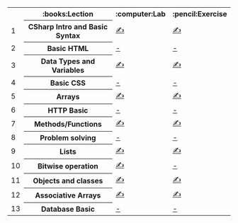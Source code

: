 <table>
<tr>
  <th></th><th>:books:Lection</th><th>:computer:Lab</th><th>:pencil:Exercise</th>
</tr>
<tr>
  <td>1</td>
  <th>CSharp Intro and Basic Syntax</th>
  <td><a href="-" >&#9997;</a></td>
  <td><a href="https://github.com/nikolay-doichev/Technology-Fundamentals-With-csharp-january-2019/tree/master/01.BasicSyntax%2CConditionalStatementsAndLoops_Exersice" >&#9997;</a></td>  
</tr>
<tr>
  <td>2</td>
  <th>Basic HTML</th>
  <td><a href="" >-</a></td>
  <td><a href="" >-</a></td>  
</tr>
  <tr>
  <td>3</td>
    <th>Data Types and Variables</th>
    <td><a href="" >&#9997;</a></td>
    <td><a href="https://github.com/nikolay-doichev/Technology-Fundamentals-With-csharp-january-2019/tree/master/02.DataTypesAndVariablesSecond_Exersice" >&#9997;</a></td>    
</tr>
  <tr>
  <td>4</td>
    <th>Basic CSS </th>
    <td><a href="" >-</a></td>
    <td><a href="" >-</a></td>    
</tr>
  <tr>
  <td>5</td>
    <th>Arrays</th>
    <td><a href="" >&#9997;</a></td>
    <td><a href="https://github.com/nikolay-doichev/Technology-Fundamentals-With-csharp-january-2019/tree/master/03.Arrays_Exersice" >&#9997;</a></td>    
</tr>
  <tr>
  <td>6</td>
    <th>HTTP Basic</th>
    <td><a href="" >-</a></td>
    <td><a href="" >-</a></td>    
</tr>
  <tr>
  <td>7</td>
    <th>Methods/Functions</th>
    <td><a href="" >&#9997;</a></td>
    <td><a href="https://github.com/nikolay-doichev/Technology-Fundamentals-With-csharp-january-2019/tree/master/04.MethodsFunction_Exersice" >&#9997;</a></td>   
    <tr>
  <td>8</td>
    <th>Problem solving</th>
    <td><a href="" >-</a></td>
    <td><a href="" >-</a></td>
</tr>
  </tr>
    <tr>
  <td>9</td>
    <th>Lists</th>
    <td><a href="" >&#9997;</a></td>
    <td><a href="https://github.com/nikolay-doichev/Technology-Fundamentals-With-csharp-january-2019/tree/master/05.Lists_Exersice" >&#9997;</a></td>
</tr>
<tr>
  <td>10</td>
    <th>Bitwise operation</th>
    <td><a href="https://github.com/nikolay-doichev/Technology-Fundamentals-With-csharp-january-2019/tree/master/05.BitWiseOperation_Lecture" >&#9997;</a></td>
    <td><a href="" >-</a></td>
</tr>
<tr>
  <td>11</td>
    <th>Objects and classes</th>
    <td><a href="https://github.com/nikolay-doichev/Technology-Fundamentals-With-csharp-january-2019/tree/master/06.ObectsAndClasses_Exersice" >&#9997;</a></td>
    <td><a href="" >&#9997;</a></td>
</tr>
<tr>
  <td>12</td>
    <th>Associative Arrays</th>
    <td><a href="https://github.com/nikolay-doichev/Technology-Fundamentals-With-csharp-january-2019/tree/master/07.AssociativeArrays_Exercise" >&#9997;</a></td>
    <td><a href="" >&#9997;</a></td>
</tr>
<tr>
  <td>13</td>
    <th>Database Basic</th>
    <td><a href="" >-</a></td>
    <td><a href="" >-</a></td>
</tr>
<tr>
  </table>
